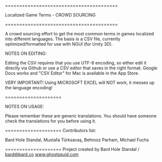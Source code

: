 ========================================

Localized Game Terms - CROWD SOURCING

========================================

A crowd sourcing effort to get the most common terms in games localized into different languages. 
The basis is a CSV file, currently optimized/formatted for use with NGUI (for Unity 3D).

NOTES ON EDITING:

Editing the CSV requires that you use UTF-8 encoding, so either edit it directly via Github or use a CSV editor that saves in the right format. Google Docs works and "CSV Editor" for Mac is available in the App Store.

VERY IMPORTANT!
Using MICROSOFT EXCEL will NOT work, it messes up the language encoding!


====================

NOTES ON USAGE:

Please remember these are generic translations. You should have someone check the translations for you before using it.

====================
Contributors list:

Bard Hole Standal, Mustafa Türksavaş, Behrooz Parham, Michael Fuchs


====================
Project created by Bard Hole Standal / bard@bard.co 
www.ghostsquid.com
